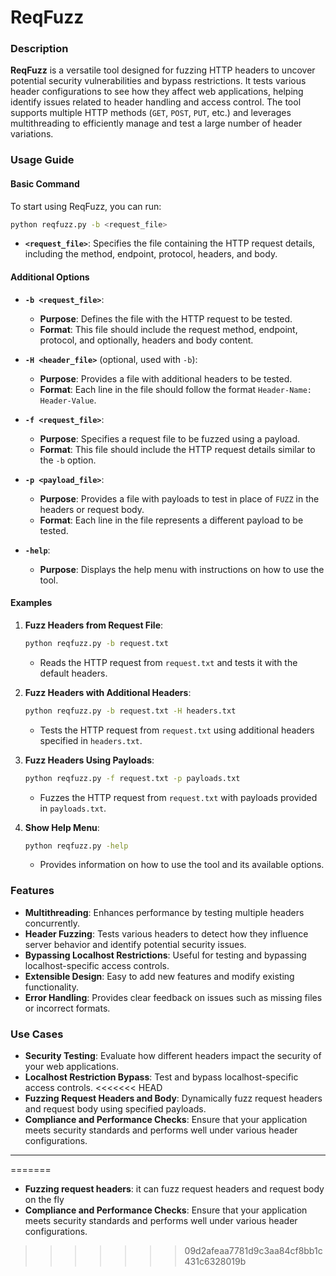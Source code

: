 # ReqFuzz


### Description

**ReqFuzz** is a versatile tool designed for fuzzing HTTP headers to uncover potential security vulnerabilities and bypass restrictions. It tests various header configurations to see how they affect web applications, helping identify issues related to header handling and access control. The tool supports multiple HTTP methods (`GET`, `POST`, `PUT`, etc.) and leverages multithreading to efficiently manage and test a large number of header variations.

### Usage Guide

#### Basic Command

To start using ReqFuzz, you can run:

```bash
python reqfuzz.py -b <request_file>
```

- **`<request_file>`**: Specifies the file containing the HTTP request details, including the method, endpoint, protocol, headers, and body.

#### Additional Options

- **`-b <request_file>`**:
  - **Purpose**: Defines the file with the HTTP request to be tested.
  - **Format**: This file should include the request method, endpoint, protocol, and optionally, headers and body content.

- **`-H <header_file>`** (optional, used with `-b`):
  - **Purpose**: Provides a file with additional headers to be tested.
  - **Format**: Each line in the file should follow the format `Header-Name: Header-Value`.

- **`-f <request_file>`**:
  - **Purpose**: Specifies a request file to be fuzzed using a payload.
  - **Format**: This file should include the HTTP request details similar to the `-b` option.

- **`-p <payload_file>`**:
  - **Purpose**: Provides a file with payloads to test in place of `FUZZ` in the headers or request body.
  - **Format**: Each line in the file represents a different payload to be tested.


- **`-help`**:
  - **Purpose**: Displays the help menu with instructions on how to use the tool.

#### Examples

1. **Fuzz Headers from Request File**:
   ```bash
   python reqfuzz.py -b request.txt
   ```
   - Reads the HTTP request from `request.txt` and tests it with the default headers.

2. **Fuzz Headers with Additional Headers**:
   ```bash
   python reqfuzz.py -b request.txt -H headers.txt
   ```
   - Tests the HTTP request from `request.txt` using additional headers specified in `headers.txt`.

3. **Fuzz Headers Using Payloads**:
   ```bash
   python reqfuzz.py -f request.txt -p payloads.txt
   ```
   - Fuzzes the HTTP request from `request.txt` with payloads provided in `payloads.txt`.


4. **Show Help Menu**:
   ```bash
   python reqfuzz.py -help
   ```
   - Provides information on how to use the tool and its available options.

### Features

- **Multithreading**: Enhances performance by testing multiple headers concurrently.
- **Header Fuzzing**: Tests various headers to detect how they influence server behavior and identify potential security issues.
- **Bypassing Localhost Restrictions**: Useful for testing and bypassing localhost-specific access controls.
- **Extensible Design**: Easy to add new features and modify existing functionality.
- **Error Handling**: Provides clear feedback on issues such as missing files or incorrect formats.

### Use Cases

- **Security Testing**: Evaluate how different headers impact the security of your web applications.
- **Localhost Restriction Bypass**: Test and bypass localhost-specific access controls.
<<<<<<< HEAD
- **Fuzzing Request Headers and Body**: Dynamically fuzz request headers and request body using specified payloads.
- **Compliance and Performance Checks**: Ensure that your application meets security standards and performs well under various header configurations.

---
=======
- **Fuzzing request headers**: it can fuzz request headers and request body on the fly
- **Compliance and Performance Checks**: Ensure that your application meets security standards and performs well under various header configurations.
>>>>>>> 09d2afeaa7781d9c3aa84cf8bb1c431c6328019b
